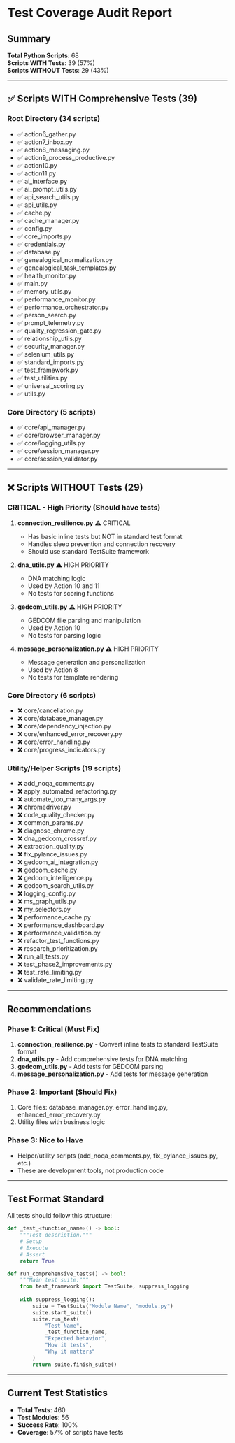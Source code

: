 # Test Coverage Audit Report

## Summary

**Total Python Scripts**: 68  
**Scripts WITH Tests**: 39 (57%)  
**Scripts WITHOUT Tests**: 29 (43%)  

---

## ✅ Scripts WITH Comprehensive Tests (39)

### Root Directory (34 scripts)
- ✅ action6_gather.py
- ✅ action7_inbox.py
- ✅ action8_messaging.py
- ✅ action9_process_productive.py
- ✅ action10.py
- ✅ action11.py
- ✅ ai_interface.py
- ✅ ai_prompt_utils.py
- ✅ api_search_utils.py
- ✅ api_utils.py
- ✅ cache.py
- ✅ cache_manager.py
- ✅ config.py
- ✅ core_imports.py
- ✅ credentials.py
- ✅ database.py
- ✅ genealogical_normalization.py
- ✅ genealogical_task_templates.py
- ✅ health_monitor.py
- ✅ main.py
- ✅ memory_utils.py
- ✅ performance_monitor.py
- ✅ performance_orchestrator.py
- ✅ person_search.py
- ✅ prompt_telemetry.py
- ✅ quality_regression_gate.py
- ✅ relationship_utils.py
- ✅ security_manager.py
- ✅ selenium_utils.py
- ✅ standard_imports.py
- ✅ test_framework.py
- ✅ test_utilities.py
- ✅ universal_scoring.py
- ✅ utils.py

### Core Directory (5 scripts)
- ✅ core/api_manager.py
- ✅ core/browser_manager.py
- ✅ core/logging_utils.py
- ✅ core/session_manager.py
- ✅ core/session_validator.py

---

## ❌ Scripts WITHOUT Tests (29)

### CRITICAL - High Priority (Should have tests)
1. **connection_resilience.py** ⚠️ CRITICAL
   - Has basic inline tests but NOT in standard test format
   - Handles sleep prevention and connection recovery
   - Should use standard TestSuite framework

2. **dna_utils.py** ⚠️ HIGH PRIORITY
   - DNA matching logic
   - Used by Action 10 and 11
   - No tests for scoring functions

3. **gedcom_utils.py** ⚠️ HIGH PRIORITY
   - GEDCOM file parsing and manipulation
   - Used by Action 10
   - No tests for parsing logic

4. **message_personalization.py** ⚠️ HIGH PRIORITY
   - Message generation and personalization
   - Used by Action 8
   - No tests for template rendering

### Core Directory (6 scripts)
- ❌ core/cancellation.py
- ❌ core/database_manager.py
- ❌ core/dependency_injection.py
- ❌ core/enhanced_error_recovery.py
- ❌ core/error_handling.py
- ❌ core/progress_indicators.py

### Utility/Helper Scripts (19 scripts)
- ❌ add_noqa_comments.py
- ❌ apply_automated_refactoring.py
- ❌ automate_too_many_args.py
- ❌ chromedriver.py
- ❌ code_quality_checker.py
- ❌ common_params.py
- ❌ diagnose_chrome.py
- ❌ dna_gedcom_crossref.py
- ❌ extraction_quality.py
- ❌ fix_pylance_issues.py
- ❌ gedcom_ai_integration.py
- ❌ gedcom_cache.py
- ❌ gedcom_intelligence.py
- ❌ gedcom_search_utils.py
- ❌ logging_config.py
- ❌ ms_graph_utils.py
- ❌ my_selectors.py
- ❌ performance_cache.py
- ❌ performance_dashboard.py
- ❌ performance_validation.py
- ❌ refactor_test_functions.py
- ❌ research_prioritization.py
- ❌ run_all_tests.py
- ❌ test_phase2_improvements.py
- ❌ test_rate_limiting.py
- ❌ validate_rate_limiting.py

---

## Recommendations

### Phase 1: Critical (Must Fix)
1. **connection_resilience.py** - Convert inline tests to standard TestSuite format
2. **dna_utils.py** - Add comprehensive tests for DNA matching
3. **gedcom_utils.py** - Add tests for GEDCOM parsing
4. **message_personalization.py** - Add tests for message generation

### Phase 2: Important (Should Fix)
1. Core files: database_manager.py, error_handling.py, enhanced_error_recovery.py
2. Utility files with business logic

### Phase 3: Nice to Have
- Helper/utility scripts (add_noqa_comments.py, fix_pylance_issues.py, etc.)
- These are development tools, not production code

---

## Test Format Standard

All tests should follow this structure:

```python
def _test_<function_name>() -> bool:
    """Test description."""
    # Setup
    # Execute
    # Assert
    return True

def run_comprehensive_tests() -> bool:
    """Main test suite."""
    from test_framework import TestSuite, suppress_logging
    
    with suppress_logging():
        suite = TestSuite("Module Name", "module.py")
        suite.start_suite()
        suite.run_test(
            "Test Name",
            _test_function_name,
            "Expected behavior",
            "How it tests",
            "Why it matters"
        )
        return suite.finish_suite()
```

---

## Current Test Statistics

- **Total Tests**: 460
- **Test Modules**: 56
- **Success Rate**: 100%
- **Coverage**: 57% of scripts have tests

